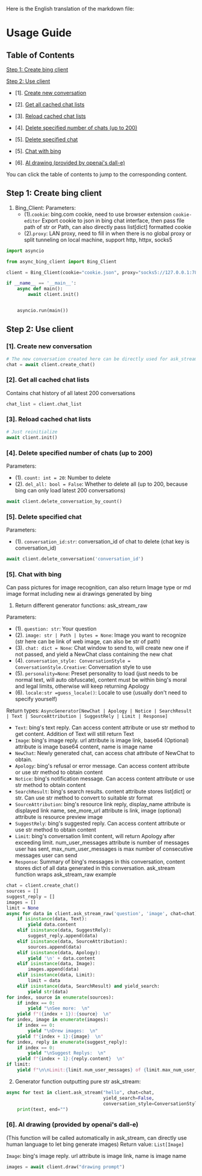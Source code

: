Here is the English translation of the markdown file:

# Usage Guide

## Table of Contents

[Step 1: Create bing client](#step-1-create-bing-client)

[Step 2: Use client](#step-2-use-client)

- [1]. [Create new conversation](#1-create-new-conversation)

- [2]. [Get all cached chat lists](#2-get-all-cached-chat-lists)

- [3]. [Reload cached chat lists](#3-reload-cached-chat-lists)

- [4]. [Delete specified number of chats (up to 200)](#4-delete-specified-number-of-chats-up-to-200)

- [5]. [Delete specified chat](#5-delete-specified-chat)

- [5]. [Chat with bing](#5-chat-with-bing)

- [6]. [AI drawing (provided by openai's dall-e)](#6-ai-drawing-provided-by-openais-dall-e)

You can click the table of contents to jump to the corresponding content.

## Step 1: Create bing client

1. Bing_Client:
   Parameters:
    - (1).`cookie`: bing.com cookie, need to use browser extension `cookie-editor`
      Export cookie to json in bing chat interface, then pass file path of str or Path, can also directly pass
      list[dict] formatted cookie
    - (2).`proxy`: LAN proxy, need to fill in when there is no global proxy or split tunneling on local machine, support
      http, httpx, socks5

```python
import asyncio

from async_bing_client import Bing_Client

client = Bing_Client(cookie="cookie.json", proxy="socks5://127.0.0.1:7890")

if __name__ == '__main__':
    async def main():
        await client.init()


    asyncio.run(main())
```

## Step 2: Use client

### [1]. Create new conversation

```python 
# The new conversation created here can be directly used for ask_stream
chat = await client.create_chat()

```

### [2]. Get all cached chat lists

Contains chat history of all latest 200 conversations

```python
chat_list = client.chat_list
```

### [3]. Reload cached chat lists

```python
# Just reinitialize 
await client.init()
```

### [4]. Delete specified number of chats (up to 200)

Parameters:

- (1). `count: int = 20`: Number to delete
- (2). `del_all: bool = False`: Whether to delete all (up to 200, because bing can only load latest 200 conversations)

```python
await client.delete_conversation_by_count()
```

### [5]. Delete specified chat

Parameters:

- (1). `conversation_id:str`: conversation_id of chat to delete (chat key is conversation_id)

```python
await client.delete_conversation('conversation_id')
```

### [5]. Chat with bing

Can pass pictures for image recognition, can also return Image type or md image format including new ai drawings
generated by bing

1. Return different generator functions: ask_stream_raw

Parameters:

- (1). `question: str`: Your question
- (2). `image: str | Path | bytes = None`: Image you want to recognize (str here can be link of web image, can also be
  str of path)
- (3). `chat: dict = None`: Chat window to send to, will create new one if not passed, and yield a NewChat class
  containing the new chat
- (4). `conversation_style: ConversationStyle = ConversationStyle.Creative`: Conversation style to use
- (5). `personality=None`: Preset personality to load (just needs to be normal text, will auto obfuscate), content must
  be within bing's moral and legal limits, otherwise will keep returning Apology
- (6). `locale:str =guess_locale()`: Locale to use (usually don't need to specify yourself)

Return types:
`AsyncGenerator[NewChat | Apology | Notice | SearchResult | Text | SourceAttribution | SuggestRely | Limit | Response]`

- `Text`: bing's text reply. Can access content attribute or use str method to get content. Addition of Text will still
  return Text
- `Image`: bing's image reply. url attribute is image link, base64 (Optional) attribute is image base64 content, name is
  image name
- `NewChat`: Newly generated chat, can access chat attribute of NewChat to obtain.
- `Apology`: bing's refusal or error message. Can access content attribute or use str method to obtain content
- `Notice`: bing's notification message. Can access content attribute or use str method to obtain content
- `SearchResult`: bing's search results. content attribute stores list[dict] or str. Can use str method to convert to
  suitable str format
- `SourceAttribution`: bing's resource link reply, display_name attribute is displayed link name, see_more_url attribute
  is link, image (optional) attribute is resource preview image
- `SuggestRely`: bing's suggested reply. Can access content attribute or use str method to obtain content
- `Limit`: bing's conversation limit content, will return Apology after exceeding limit. num_user_messages attribute is
  number of messages user has sent, max_num_user_messages is max number of consecutive messages user can send
- `Response`: Summary of bing's messages in this conversation, content stores dict of all data generated in this
  conversation.
  ask_stream function wraps ask_stream_raw example

```python
chat = client.create_chat()
sources = []
suggest_reply = []
images = []
limit = None
async for data in client.ask_stream_raw('question', 'image', chat=chat):
    if isinstance(data, Text):
        yield data.content
    elif isinstance(data, SuggestRely):
        suggest_reply.append(data)
    elif isinstance(data, SourceAttribution):
        sources.append(data)
    elif isinstance(data, Apology):
        yield '\n' + data.content
    elif isinstance(data, Image):
        images.append(data)
    elif isinstance(data, Limit):
        limit = data
    elif isinstance(data, SearchResult) and yield_search:
        yield str(data)
for index, source in enumerate(sources):
    if index == 0:
        yield "\nSee more:  \n"
    yield f"({index + 1}):{source}  \n"
for index, image in enumerate(images):
    if index == 0:
        yield "\nDrew images:  \n"
    yield f"{index + 1}:{image}  \n"
for index, reply in enumerate(suggest_reply):
    if index == 0:
        yield "\nSuggest Replys:  \n"
    yield f"{index + 1}:{reply.content}  \n"
if limit:
    yield f"\n\nLimit:{limit.num_user_messages} of {limit.max_num_user_messages}  "
```

2. Generator function outputting pure str ask_stream:

```python
async for text in client.ask_stream("hello", chat=chat,
                                    yield_search=False,
                                    conversation_style=ConversationStyle.Balanced):
    print(text, end="")
```

### [6]. AI drawing (provided by openai's dall-e)

(This function will be called automatically in ask_stream, can directly use human language to let bing generate images)
Return value: `List[Image]`

`Image`: bing's image reply. url attribute is image link, name is image name

```python
images = await client.draw("drawing prompt")
```